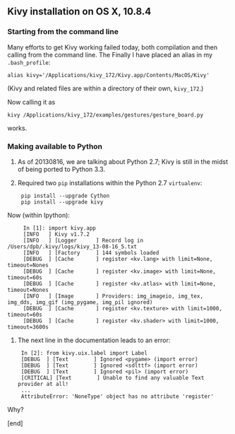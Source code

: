 ## Kivy installation on OS X, 10.8.4

### Starting from the command line

Many efforts to get Kivy working failed today, both compilation and then calling from the command line. The Finally I have placed an alias in my `.bash_profile`:

~~~
alias kivy='/Applications/kivy_172/Kivy.app/Contents/MacOS/Kivy'
~~~

(Kivy and related files are within a directory of their own, `kivy_172`.)

Now calling it as

~~~
kivy /Applications/kivy_172/examples/gestures/gesture_board.py
~~~

works.

### Making available to Python

 1. As of 20130816, we are talking about Python 2.7; Kivy is still in the midst of being ported to Python 3.3.
 2. Required two `pip` installations within the Python 2.7 `virtualenv`:

         pip install --upgrade Cython
         pip install --upgrade kivy

 Now (within Ipython):
 
         In [1]: import kivy.app
         [INFO   ] Kivy v1.7.2
         [INFO   ] [Logger      ] Record log in /Users/dpb/.kivy/logs/kivy_13-08-16_5.txt
         [INFO   ] [Factory     ] 144 symbols loaded
         [DEBUG  ] [Cache       ] register <kv.lang> with limit=None, timeout=Nones
         [DEBUG  ] [Cache       ] register <kv.image> with limit=None, timeout=60s
         [DEBUG  ] [Cache       ] register <kv.atlas> with limit=None, timeout=Nones
         [INFO   ] [Image       ] Providers: img_imageio, img_tex, img_dds, img_gif (img_pygame, img_pil ignored)
         [DEBUG  ] [Cache       ] register <kv.texture> with limit=1000, timeout=60s
         [DEBUG  ] [Cache       ] register <kv.shader> with limit=1000, timeout=3600s

 1. The next line in the documentation leads to an error:
         
         In [2]: from kivy.uix.label import Label
         [DEBUG  ] [Text        ] Ignored <pygame> (import error)
         [DEBUG  ] [Text        ] Ignored <sdlttf> (import error)
         [DEBUG  ] [Text        ] Ignored <pil> (import error)
         [CRITICAL] [Text        ] Unable to find any valuable Text provider at all!
         ...
         AttributeError: 'NoneType' object has no attribute 'register'

Why?

[end]
